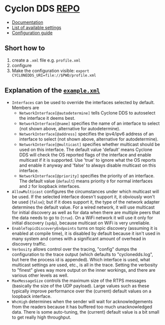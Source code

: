 # Cyclon DDS [REPO](https://github.com/eclipse-cyclonedds/cyclonedds#run-time-configuration)
* [Documentation](https://cyclonedds.io/docs/cyclonedds/latest/index.html)
* [List of available settings](https://github.com/eclipse-cyclonedds/cyclonedds/blob/master/docs/manual/options.md)
* [Configuration guide](https://cyclonedds.io/docs/cyclonedds/latest/config/index.html)



## Short how to
1. create a `.xml` file e.g. `profile.xml`
2. configure
3. Make the configuration visible: `export CYCLONEDDS_URI=file://$PWD/profile.xml`

## Explanation of the [`example.xml`](https://github.com/StoglRobotics-forks/ma_demos/tree/main/dds_profiles/cyclon_dds/example.xml)
* `Interfaces` can be used to override the interfaces selected by default.
  Members are
  * `NetworkInterface[@autodetermine]` tells Cyclone DDS to autoselect the interface it deems best.
  * `NetworkInterface[@name]` specifies the name of an interface to select (not shown above, alternative for autodetermine).
  * `NetworkInterface[@address]` specifies the ipv4/ipv6 address of an interface to select (not shown above, alternative for autodetermine).
  * `NetworkInterface[@multicast]` specifies whether multicast should be used on this interface.
    The default value 'default' means Cyclone DDS will check the OS reported flags of the interface and enable multicast if it is supported.
    Use 'true' to ignore what the OS reports and enable it anyway and 'false' to always disable multicast on this interface.
  * `NetworkInterface[@priority]` specifies the priority of an interface.
    The default value (`default`) means priority `0` for normal interfaces and `2` for loopback interfaces.
* `AllowMulticast` configures the circumstances under which multicast will be used.
  If the selected interface doesn't support it, it obviously won't be used (`false`); but if it does support it, the type of the network adapter determines the default value.
  For a wired network, it will use multicast for initial discovery as well as for data when there are multiple peers that the data needs to go to (`true`).
  On a WiFi network it will use it only for initial discovery (`spdp`), because multicast on WiFi is very unreliable.
* `EnableTopicDiscoveryEndpoints` turns on topic discovery (assuming it is enabled at compile time), it is disabled by default because it isn't used in many system and comes with a significant amount of overhead in discovery traffic.
* `Verbosity` allows control over the tracing, "config" dumps the configuration to the trace output (which defaults to "cyclonedds.log", but here the process id is appended).
  Which interface is used, what multicast settings are used, etc., is all in the trace.
  Setting the verbosity to "finest" gives way more output on the inner workings, and there are various other levels as well.
* `MaxMessageSize` controls the maximum size of the RTPS messages (basically the size of the UDP payload).
  Large values such as these typically improve performance over the (current) default values on a loopback interface.
* `WhcHigh` determines when the sender will wait for acknowledgements from the readers because it has buffered too much unacknowledged data.
  There is some auto-tuning, the (current) default value is a bit small to get really high throughput.